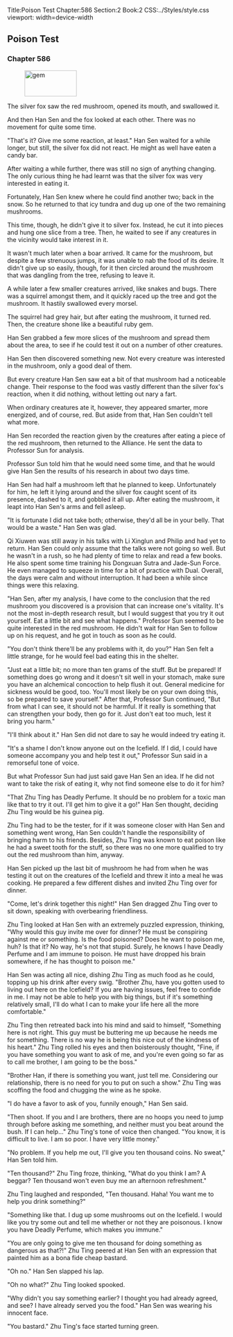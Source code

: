 Title:Poison Test 
Chapter:586 
Section:2 
Book:2 
CSS:../Styles/style.css 
viewport: width=device-width
  
## Poison Test
### Chapter 586 
<figure>
	<img src="../Images/gem.gif" alt="gem" id="gem" width="120" height="60" />
</figure>
  

  
  The silver fox saw the red mushroom, opened its mouth, and swallowed it.

And then Han Sen and the fox looked at each other. There was no movement for quite some time.

"That's it? Give me some reaction, at least." Han Sen waited for a while longer, but still, the silver fox did not react. He might as well have eaten a candy bar.

After waiting a while further, there was still no sign of anything changing. The only curious thing he had learnt was that the silver fox was very interested in eating it.

Fortunately, Han Sen knew where he could find another two; back in the snow. So he returned to that icy tundra and dug up one of the two remaining mushrooms.

This time, though, he didn't give it to silver fox. Instead, he cut it into pieces and hung one slice from a tree. Then, he waited to see if any creatures in the vicinity would take interest in it.

It wasn't much later when a boar arrived. It came for the mushroom, but despite a few strenuous jumps, it was unable to nab the food of its desire. It didn't give up so easily, though, for it then circled around the mushroom that was dangling from the tree, refusing to leave it.

A while later a few smaller creatures arrived, like snakes and bugs. There was a squirrel amongst them, and it quickly raced up the tree and got the mushroom. It hastily swallowed every morsel.

The squirrel had grey hair, but after eating the mushroom, it turned red. Then, the creature shone like a beautiful ruby gem.

Han Sen grabbed a few more slices of the mushroom and spread them about the area, to see if he could test it out on a number of other creatures.

Han Sen then discovered something new. Not every creature was interested in the mushroom, only a good deal of them.

But every creature Han Sen saw eat a bit of that mushroom had a noticeable change. Their response to the food was vastly different than the silver fox's reaction, when it did nothing, without letting out nary a fart.

When ordinary creatures ate it, however, they appeared smarter, more energized, and of course, red. But aside from that, Han Sen couldn't tell what more.

Han Sen recorded the reaction given by the creatures after eating a piece of the red mushroom, then returned to the Alliance. He sent the data to Professor Sun for analysis.

Professor Sun told him that he would need some time, and that he would give Han Sen the results of his research in about two days time.

Han Sen had half a mushroom left that he planned to keep. Unfortunately for him, he left it lying around and the silver fox caught scent of its presence, dashed to it, and gobbled it all up. After eating the mushroom, it leapt into Han Sen's arms and fell asleep.

"It is fortunate I did not take both; otherwise, they'd all be in your belly. That would be a waste." Han Sen was glad.

Qi Xiuwen was still away in his talks with Li Xinglun and Philip and had yet to return. Han Sen could only assume that the talks were not going so well. But he wasn't in a rush, so he had plenty of time to relax and read a few books. He also spent some time training his Dongxuan Sutra and Jade-Sun Force. He even managed to squeeze in time for a bit of practice with Dual. Overall, the days were calm and without interruption. It had been a while since things were this relaxing.

"Han Sen, after my analysis, I have come to the conclusion that the red mushroom you discovered is a provision that can increase one's vitality. It's not the most in-depth research result, but I would suggest that you try it out yourself. Eat a little bit and see what happens." Professor Sun seemed to be quite interested in the red mushroom. He didn't wait for Han Sen to follow up on his request, and he got in touch as soon as he could.

"You don't think there'll be any problems with it, do you?" Han Sen felt a little strange, for he would feel bad eating this in the shelter.

"Just eat a little bit; no more than ten grams of the stuff. But be prepared! If something does go wrong and it doesn't sit well in your stomach, make sure you have an alchemical concoction to help flush it out. General medicine for sickness would be good, too. You'll most likely be on your own doing this, so be prepared to save yourself." After that, Professor Sun continued, "But from what I can see, it should not be harmful. If it really is something that can strengthen your body, then go for it. Just don't eat too much, lest it bring you harm."

"I'll think about it." Han Sen did not dare to say he would indeed try eating it.

"It's a shame I don't know anyone out on the Icefield. If I did, I could have someone accompany you and help test it out," Professor Sun said in a remorseful tone of voice.

But what Professor Sun had just said gave Han Sen an idea. If he did not want to take the risk of eating it, why not find someone else to do it for him?

"That Zhu Ting has Deadly Perfume. It should be no problem for a toxic man like that to try it out. I'll get him to give it a go!" Han Sen thought, deciding Zhu Ting would be his guinea pig.

Zhu Ting had to be the tester, for if it was someone closer with Han Sen and something went wrong, Han Sen couldn't handle the responsibility of bringing harm to his friends. Besides, Zhu Ting was known to eat poison like he had a sweet tooth for the stuff, so there was no one more qualified to try out the red mushroom than him, anyway.

Han Sen picked up the last bit of mushroom he had from when he was testing it out on the creatures of the Icefield and threw it into a meal he was cooking. He prepared a few different dishes and invited Zhu Ting over for dinner.

"Come, let's drink together this night!" Han Sen dragged Zhu Ting over to sit down, speaking with overbearing friendliness.

Zhu Ting looked at Han Sen with an extremely puzzled expression, thinking, "Why would this guy invite me over for dinner? He must be conspiring against me or something. Is the food poisoned? Does he want to poison me, huh? Is that it? No way, he's not that stupid. Surely, he knows I have Deadly Perfume and I am immune to poison. He must have dropped his brain somewhere, if he has thought to poison me."

Han Sen was acting all nice, dishing Zhu Ting as much food as he could, topping up his drink after every swig. "Brother Zhu, have you gotten used to living out here on the Icefield? If you are having issues, feel free to confide in me. I may not be able to help you with big things, but if it's something relatively small, I'll do what I can to make your life here all the more comfortable."

Zhu Ting then retreated back into his mind and said to himself, "Something here is not right. This guy must be buttering me up because he needs me for something. There is no way he is being this nice out of the kindness of his heart." Zhu Ting rolled his eyes and then boisterously thought, "Fine, if you have something you want to ask of me, and you're even going so far as to call me brother, I am going to be the boss."

"Brother Han, if there is something you want, just tell me. Considering our relationship, there is no need for you to put on such a show." Zhu Ting was scoffing the food and chugging the wine as he spoke.

"I do have a favor to ask of you, funnily enough," Han Sen said.

"Then shoot. If you and I are brothers, there are no hoops you need to jump through before asking me something, and neither must you beat around the bush. If I can help..." Zhu Ting's tone of voice then changed. "You know, it is difficult to live. I am so poor. I have very little money."

"No problem. If you help me out, I'll give you ten thousand coins. No sweat," Han Sen told him.

"Ten thousand?" Zhu Ting froze, thinking, "What do you think I am? A beggar? Ten thousand won't even buy me an afternoon refreshment."

Zhu Ting laughed and responded, "Ten thousand. Haha! You want me to help you drink something?"

"Something like that. I dug up some mushrooms out on the Icefield. I would like you try some out and tell me whether or not they are poisonous. I know you have Deadly Perfume, which makes you immune."

"You are only going to give me ten thousand for doing something as dangerous as that?!" Zhu Ting peered at Han Sen with an expression that painted him as a bona fide cheap bastard.

"Oh no." Han Sen slapped his lap.

"Oh no what?" Zhu Ting looked spooked.

"Why didn't you say something earlier? I thought you had already agreed, and see? I have already served you the food." Han Sen was wearing his innocent face.

"You bastard." Zhu Ting's face started turning green.
